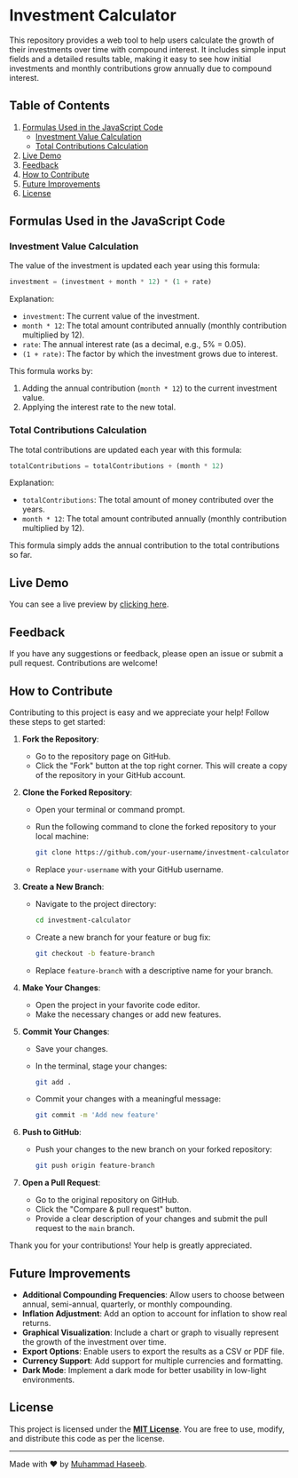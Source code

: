 # Investment Calculator

This repository provides a web tool to help users calculate the growth of their investments over time with compound interest. It includes simple input fields and a detailed results table, making it easy to see how initial investments and monthly contributions grow annually due to compound interest.

## Table of Contents

1. [Formulas Used in the JavaScript Code](#formulas-used-in-the-javascript-code)
   - [Investment Value Calculation](#investment-value-calculation)
   - [Total Contributions Calculation](#total-contributions-calculation)
2. [Live Demo](#live-demo)
3. [Feedback](#feedback)
4. [How to Contribute](#how-to-contribute)
5. [Future Improvements](#future-improvements)
6. [License](#license)

## Formulas Used in the JavaScript Code

### Investment Value Calculation

The value of the investment is updated each year using this formula:

```javascript
investment = (investment + month * 12) * (1 + rate)
```

Explanation:

- `investment`: The current value of the investment.
- `month * 12`: The total amount contributed annually (monthly contribution multiplied by 12).
- `rate`: The annual interest rate (as a decimal, e.g., 5% = 0.05).
- `(1 + rate)`: The factor by which the investment grows due to interest.

This formula works by:

1. Adding the annual contribution (`month * 12`) to the current investment value.
2. Applying the interest rate to the new total.

### Total Contributions Calculation

The total contributions are updated each year with this formula:

```javascript
totalContributions = totalContributions + (month * 12)
```

Explanation:

- `totalContributions`: The total amount of money contributed over the years.
- `month * 12`: The total amount contributed annually (monthly contribution multiplied by 12).

This formula simply adds the annual contribution to the total contributions so far.

## Live Demo

You can see a live preview by [clicking here](https://mhaseebaslam.github.io/investment-calculator/).

## Feedback

If you have any suggestions or feedback, please open an issue or submit a pull request. Contributions are welcome!

## How to Contribute

Contributing to this project is easy and we appreciate your help! Follow these steps to get started:

1. **Fork the Repository**:
   - Go to the repository page on GitHub.
   - Click the "Fork" button at the top right corner. This will create a copy of the repository in your GitHub account.

2. **Clone the Forked Repository**:
   - Open your terminal or command prompt.
   - Run the following command to clone the forked repository to your local machine:

     ```bash
     git clone https://github.com/your-username/investment-calculator.git
     ```

   - Replace `your-username` with your GitHub username.

3. **Create a New Branch**:
   - Navigate to the project directory:

     ```bash
     cd investment-calculator
     ```

   - Create a new branch for your feature or bug fix:

     ```bash
     git checkout -b feature-branch
     ```

   - Replace `feature-branch` with a descriptive name for your branch.

4. **Make Your Changes**:
   - Open the project in your favorite code editor.
   - Make the necessary changes or add new features.

5. **Commit Your Changes**:
   - Save your changes.
   - In the terminal, stage your changes:

     ```bash
     git add .
     ```

   - Commit your changes with a meaningful message:

     ```bash
     git commit -m 'Add new feature'
     ```

6. **Push to GitHub**:
   - Push your changes to the new branch on your forked repository:

     ```bash
     git push origin feature-branch
     ```

7. **Open a Pull Request**:
   - Go to the original repository on GitHub.
   - Click the "Compare & pull request" button.
   - Provide a clear description of your changes and submit the pull request to the `main` branch.

Thank you for your contributions! Your help is greatly appreciated.

## Future Improvements

- **Additional Compounding Frequencies**: Allow users to choose between annual, semi-annual, quarterly, or monthly compounding.
- **Inflation Adjustment**: Add an option to account for inflation to show real returns.
- **Graphical Visualization**: Include a chart or graph to visually represent the growth of the investment over time.
- **Export Options**: Enable users to export the results as a CSV or PDF file.
- **Currency Support**: Add support for multiple currencies and formatting.
- **Dark Mode**: Implement a dark mode for better usability in low-light environments.

## License

This project is licensed under the **[MIT License](LICENSE)**. You are free to use, modify, and distribute this code as per the license.

---

Made with ❤️ by [Muhammad Haseeb](https://github.com/mhaseebaslam).
